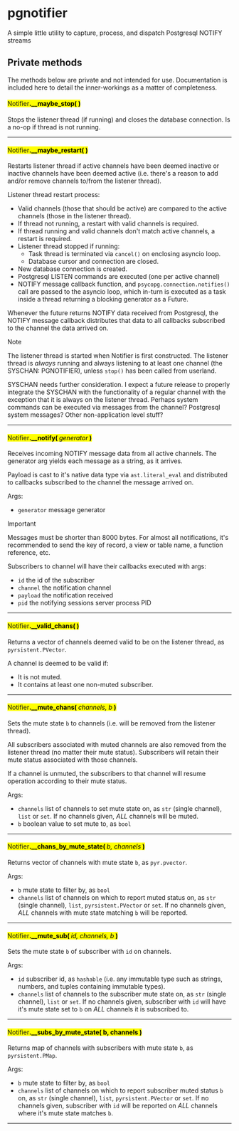 # pgnotifier
A simple little utility to capture, process, and dispatch Postgresql NOTIFY streams
<br>
## Private methods
The methods below are private and not intended for use. Documentation
is included here to detail the inner-workings as a matter of completeness.

#### <mark><strong><a style="font-weight:400">Notifier</a>.__maybe_stop( )</strong></mark>
Stops the listener thread (if running) and closes the database connection.
Is a no-op if thread is not running.

<hr style="height:1px">

#### <mark><strong><a style="font-weight:400">Notifier</a>.__maybe_restart( )</strong></mark>
Restarts listener thread if active channels have been deemed inactive or
inactive channels have been deemed active (i.e. there's a reason to add
and/or remove channels to/from the listener thread).

Listener thread restart process:
* Valid channels (those that should be active) are compared to the active channels
(those in the listener thread).
* If thread not running, a restart with valid channels is required.
* If thread running and valid channels don't match active channels, a restart is required.
* Listener thread stopped if running:
  * Task thread is terminated via `cancel()` on enclosing asyncio loop.
  * Database cursor and connection are closed.
* New database connection is created.
* Postgresql LISTEN commands are executed (one per active channel)
* NOTIFY message callback function, and `psycopg.connection.notifies()` call
are passed to the asyncio loop, which in-turn is executed as a task
inside a thread returning a blocking generator as a Future.

Whenever the future returns NOTIFY data received from Postgresql, the
NOTIFY message callback distributes that data to all callbacks
subscribed to the channel the data arrived on.

> [!NOTE]
> The listener thread is started when Notifier is first constructed. The
listener thread is _always_ running and always listening to at least
one channel (the SYSCHAN: PGNOTIFIER), unless `stop()` has been called
from userland.

SYSCHAN needs further consideration. I expect a future release to
properly integrate the SYSCHAN with the functionality of a regular
channel with the exception that it is always on the listener thread.
Perhaps system commands can be executed via messages from the channel?
Postgresql system messages? Other non-application level stuff?

<hr style="height:1px">

#### <mark><strong><a style="font-weight:400">Notifier</a>.__notify( <em style="font-weight:400">generator</em> )</strong></mark>
Receives incoming NOTIFY message data from all active channels.
The generator arg yields each message as a string, as it arrives.

Payload is cast to it's native data type via `ast.literal_eval` and distributed
to callbacks subscribed to the channel the message arrived on.

Args:
* `generator` message generator

> [!IMPORTANT]
> Messages must be shorter than 8000 bytes. For almost all notifications, it's
recommended to send the key of record, a view or table name, a function reference, etc.

Subscribers to channel will have their callbacks executed with args:
* `id`  the id of the subscriber
* `channel` the notification channel
* `payload` the notification received
* `pid` the notifying sessions server process PID

<hr style="height:1px">

#### <mark><strong><a style="font-weight:400">Notifier</a>.__valid_chans( )</strong></mark>
Returns a vector of channels deemed valid to be on the listener thread, as `pyrsistent.PVector`.

A channel is deemed to be valid if:
* It is not muted.
* It contains at least one non-muted subscriber.

<hr style="height:1px">

#### <mark><strong><a style="font-weight:400">Notifier</a>.__mute_chans( <em style="font-weight:400">channels, b</em> )</strong></mark>
Sets the mute state `b` to channels (i.e. will be removed from the listener thread).

All subscribers associated with muted channels are also removed from the
listener thread (no matter their mute status). Subscribers will retain
their mute status associated with those channels.

If a channel is unmuted, the subscribers to that channel will resume
operation according to their mute status.

Args:
* `channels` list of channels to set mute state on, as `str` (single channel),
`list` or `set`. If no channels given, *ALL* channels will be muted.
* `b` boolean value to set mute to, as `bool`

<hr style="height:1px">

#### <mark><strong><a style="font-weight:400">Notifier</a>.__chans_by_mute_state( <em style="font-weight:400">b, channels</em> )</strong></mark>
Returns vector of channels with mute state `b`, as `pyr.pvector`.

Args:
* `b` mute state to filter by, as `bool`
* `channels` list of channels on which to report muted status on, as `str`
(single channel), `list`, `pyrsistent.PVector` or `set`. If no channels given,
*ALL* channels with mute state matching `b` will be reported.

<hr style="height:1px">

#### <mark><strong><a style="font-weight:400">Notifier</a>.__mute_sub( <em style="font-weight:400">id, channels, b</em> )</strong></mark>
Sets the mute state `b` of subscriber with `id` on channels.

Args:
* `id` subscriber id, as `hashable` (i.e. any immutable type such as strings,
numbers, and tuples containing immutable types).
* `channels` list of channels to the subscriber mute state on, as `str`
(single channel), `list` or `set`. If no channels given, subscriber with `id`
will have it's mute state set to `b` on *ALL* channels it is subscribed to.

<hr style="height:1px">

#### <mark><strong><a style="font-weight:400">Notifier</a>.__subs_by_mute_state( b, channels )</strong></mark>
Returns map of channels with subscribers with mute state `b`, as `pyrsistent.PMap`.

Args:
* `b` mute state to filter by, as `bool`
* `channels` list of channels on which to report subscriber muted status `b` on,
as `str` (single channel), `list`, `pyrsistent.PVector` or `set`. If no channels
given, subscriber with `id` will be reported on *ALL* channels where it's mute
state matches `b`.

<hr style="height:1px">

